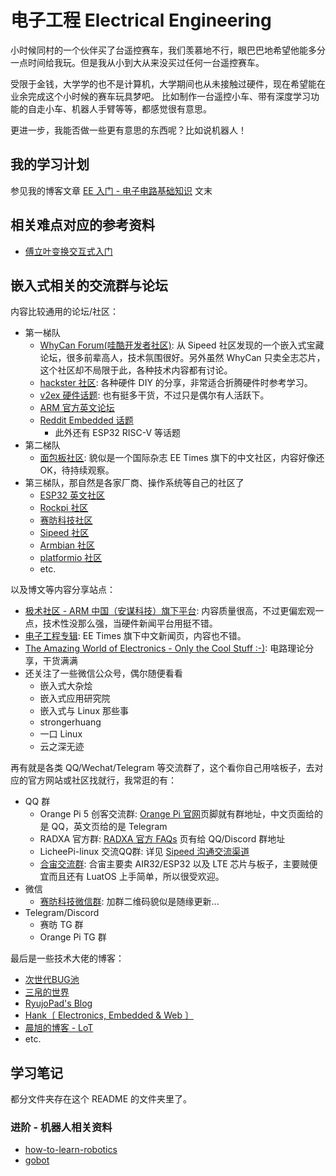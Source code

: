 # 电子工程 Electrical Engineering

小时候同村的一个伙伴买了台遥控赛车，我们羡慕地不行，眼巴巴地希望他能多分一点时间给我玩。但是我从小到大从来没买过任何一台遥控赛车。

受限于金钱，大学学的也不是计算机，大学期间也从未接触过硬件，现在希望能在业余完成这个小时候的赛车玩具梦吧。
比如制作一台遥控小车、带有深度学习功能的自走小车、机器人手臂等等，都感觉很有意思。

更进一步，我能否做一些更有意思的东西呢？比如说机器人！


## 我的学习计划

参见我的博客文章 [EE 入门 - 电子电路基础知识](https://thiscute.world/posts/electrical-engineering-circuits-basics-1/) 文末


## 相关难点对应的参考资料

 - [傅立叶变换交互式入门](https://www.jezzamon.com/fourier/zh-cn.html)

## 嵌入式相关的交流群与论坛

内容比较通用的论坛/社区：

- 第一梯队
  - [WhyCan Forum(哇酷开发者社区)](https://whycan.com/t_9370.html): 从 Sipeed 社区发现的一个嵌入式宝藏论坛，很多前辈高人，技术氛围很好。另外虽然 WhyCan 只卖全志芯片，这个社区却不局限于此，各种技术内容都有讨论。
  - [hackster 社区](https://www.hackster.io/projects): 各种硬件 DIY 的分享，非常适合折腾硬件时参考学习。
  - [v2ex 硬件话题](https://www.v2ex.com/go/embedded): 也有挺多干货，不过只是偶尔有人活跃下。
  - [ARM 官方英文论坛](https://community.arm.com/support-forums/)
  - [Reddit Embedded 话题](https://www.reddit.com/r/embedded/)
    - 此外还有 ESP32 RISC-V 等话题
- 第二梯队
  - [面包板社区](https://mbb.eet-china.com): 貌似是一个国际杂志 EE Times 旗下的中文社区，内容好像还 OK，待持续观察。
- 第三梯队，那自然是各家厂商、操作系统等自己的社区了
  - [ESP32 英文社区](https://www.esp32.com/viewforum.php?f=23)
  - [Rockpi 社区](https://forum.radxa.com)
  - [赛昉科技社区](https://forum.rvspace.org/)
  - [Sipeed 社区](https://bbs.sipeed.com/cate/all/seq/1)
  - [Armbian 社区](https://forum.armbian.com/)
  - [platformio 社区](https://community.platformio.org/)
  - etc.

以及博文等内容分享站点：

- [极术社区 - ARM 中国（安谋科技）旗下平台](https://aijishu.com/): 内容质量很高，不过更偏宏观一点，技术性没那么强，当硬件新闻平台用挺不错。
- [电子工程专辑](https://www.eet-china.com/): EE Times 旗下中文新闻页，内容也不错。
- [The Amazing World of Electronics - Only the Cool Stuff :-)](https://elamazing.com/): 电路理论分享，干货满满
- 还关注了一些微信公众号，偶尔随便看看
  - 嵌入式大杂烩
  - 嵌入式应用研究院
  - 嵌入式与 Linux 那些事
  - strongerhuang
  - 一口 Linux
  - 云之深无迹

再有就是各类 QQ/Wechat/Telegram 等交流群了，这个看你自己用啥板子，去对应的官方网站或社区找就行，我常逛的有：

- QQ 群
  - Orange Pi 5 创客交流群: [Orange Pi 官网](https://www.orangepi.cn/index.html)页脚就有群地址，中文页面给的是 QQ，英文页给的是 Telegram 
  - RADXA 官方群: [RADXA 官方 FAQs](https://wiki.radxa.com/Rock5/FAQs) 页有给 QQ/Discord 群地址
  - LicheePi-linux 交流QQ群: 详见 [Sipeed 沟通交流渠道](https://wiki.sipeed.com/community.html)
  - [合宙交流群](https://wiki.luatos.com/pages/supports.html): 合宙主要卖 AIR32/ESP32 以及 LTE 芯片与板子，主要贼便宜而且还有 LuatOS 上手简单，所以很受欢迎。
- 微信
  - [赛昉科技微信群](https://forum.rvspace.org/t/topic/1033/7): 加群二维码貌似是随缘更新...
- Telegram/Discord
  - 赛昉 TG 群
  - Orange Pi TG 群

最后是一些技术大佬的博客：

- [次世代BUG池](https://neucrack.com/all)
- [三帛的世界](https://blog.vvzero.com/)
- [RyujoPad's Blog](https://blog.higuchi.xyz/)
- [Hank〔 Electronics, Embedded & Web 〕](www.uinio.com)
- [晨旭的博客 - LoT](https://www.chenxublog.com/)
- etc.

## 学习笔记

都分文件夹存在这个 README 的文件夹里了。

### 进阶 - 机器人相关资料

- [how-to-learn-robotics](https://github.com/qqfly/how-to-learn-robotics)
- [gobot](https://github.com/hybridgroup/gobot)





